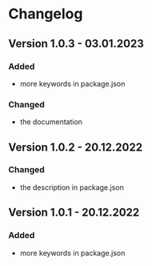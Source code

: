 # Changelog

## Version 1.0.3 - 03.01.2023

### Added

- more keywords in package.json

### Changed

- the documentation

## Version 1.0.2 - 20.12.2022

### Changed

- the description in package.json

## Version 1.0.1 - 20.12.2022

### Added

- more keywords in package.json
